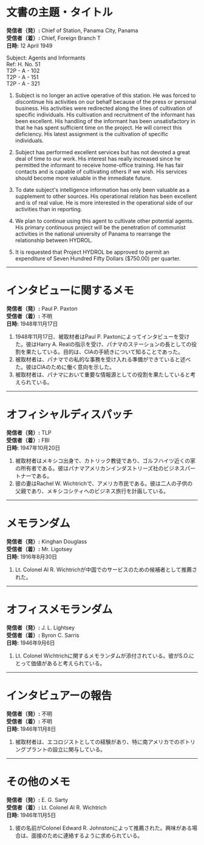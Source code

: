 # 文書の主題・タイトル

**発信者（発）:** Chief of Station, Panama City, Panama  
**受信者（着）:** Chief, Foreign Branch T  
**日時:** 12 April 1949  

Subject: Agents and Informants  
Ref: H. No. 51  
T2P - A - 102  
T2P - A - 151  
T2P - A - 321  

1. Subject is no longer an active operative of this station. He was forced to discontinue his activities on our behalf because of the press or personal business. His activities were redirected along the lines of cultivation of specific individuals. His cultivation and recruitment of the informant has been excellent. His handling of the informant has been unsatisfactory in that he has spent sufficient time on the project. He will correct this deficiency. His latest assignment is the cultivation of specific individuals.

2. Subject has performed excellent services but has not devoted a great deal of time to our work. His interest has really increased since he permitted the informant to receive home-office training. He has fair contacts and is capable of cultivating others if we wish. His services should become more valuable in the immediate future.

3. To date subject's intelligence information has only been valuable as a supplement to other sources. His operational relation has been excellent and is of real value. He is more interested in the operational side of our activities than in reporting.

4. We plan to continue using this agent to cultivate other potential agents. His primary continuous project will be the penetration of communist activities in the national university of Panama to rearrange the relationship between HYDROL. 

5. It is requested that Project HYDROL be approved to permit an expenditure of Seven Hundred Fifty Dollars ($750.00) per quarter.

---

# インタビューに関するメモ

**発信者（発）:** Paul P. Paxton  
**受信者（着）:** 不明  
**日時:** 1948年11月17日  

1. 1948年11月17日、被取材者はPaul P. Paxtonによってインタビューを受けた。彼はHarry A. Realの指示を受け、パナマのステーションの長としての役割を果たしている。目的は、CIAの手続きについて知ることであった。
2. 被取材者は、パナマでの私的な事務を受け入れる準備ができていると述べた。彼はCIAのために働く意向を示した。
3. 被取材者は、パナマにおいて重要な情報源としての役割を果たしていると考えられている。

---

# オフィシャルディスパッチ

**発信者（発）:** TLP  
**受信者（着）:** FBI  
**日時:** 1947年10月20日  

1. 被取材者はメキシコ出身で、カトリック教徒であり、ゴルフハイツ近くの家の所有者である。彼はパナマアメリカンインダストリーズ社のビジネスパートナーである。
2. 彼の妻はRachel W. Wichtrichで、アメリカ市民である。彼は二人の子供の父親であり、メキシコシティへのビジネス旅行を計画している。

---

# メモランダム

**発信者（発）:** Kinghan Douglass  
**受信者（着）:** Mr. Ligotsey  
**日時:** 1916年8月30日  

1. Lt. Colonel Al R. Wichtrichが中国でのサービスのための候補者として推薦された。

---

# オフィスメモランダム

**発信者（発）:** J. L. Lightsey  
**受信者（着）:** Byron C. Sarris  
**日時:** 1946年9月6日  

1. Lt. Colonel Wichtrichに関するメモランダムが添付されている。彼がS.O.にとって価値があると考えられている。

---

# インタビュアーの報告

**発信者（発）:** 不明  
**受信者（着）:** 不明  
**日時:** 1946年11月8日  

1. 被取材者は、エコロジストとしての経験があり、特に南アメリカでのボトリングプラントの設立に関与している。

---

# その他のメモ

**発信者（発）:** E. G. Sarty  
**受信者（着）:** Lt. Colonel Al R. Wichtrich  
**日時:** 1946年11月5日  

1. 彼の名前がColonel Edward R. Johnstonによって推薦された。興味がある場合は、面接のために連絡するように求められている。